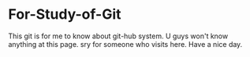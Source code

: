 # For-Study-of-Git
This git is for me to know about git-hub system. U guys won't know anything at this page.
sry for someone who visits here.
Have a nice day.
